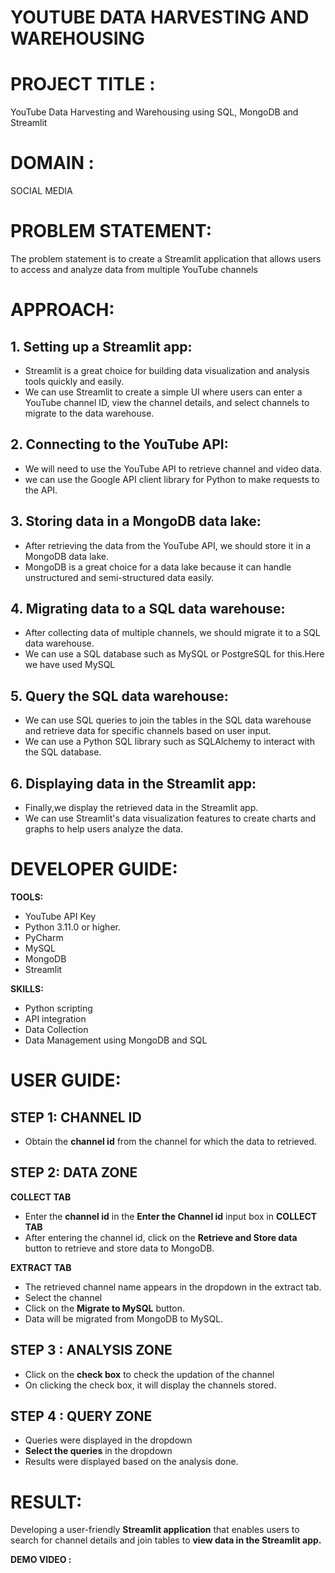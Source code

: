 # YOUTUBE DATA HARVESTING AND WAREHOUSING



# PROJECT TITLE :
YouTube Data Harvesting and Warehousing using SQL, MongoDB and Streamlit

# DOMAIN : 
SOCIAL MEDIA

# PROBLEM STATEMENT:
The problem statement is to create a Streamlit application that allows users to access
and analyze data from multiple YouTube channels





# APPROACH:

## 1. Setting up a Streamlit app:
* Streamlit is a great choice for building data visualization and analysis tools quickly and easily. 
* We can use Streamlit to create a simple UI where users can enter a YouTube channel ID, view the
  channel details, and select channels to migrate to the data warehouse.
  
## 2. Connecting to the YouTube API:
* We will need to use the YouTube API to retrieve channel and video data.
* we can use the Google API client library for Python to
  make requests to the API.
  
## 3. Storing data in a MongoDB data lake:
* After retrieving the data from the YouTube API, we should store it in a MongoDB data lake. 
* MongoDB is a great choice for a data lake because it can handle unstructured and semi-structured
  data easily.
  
## 4. Migrating data to a SQL data warehouse: 
* After collecting data of multiple channels, we should migrate it to a SQL data warehouse.
* We can use a SQL database such as MySQL or PostgreSQL for this.Here we have used MySQL

## 5. Query the SQL data warehouse: 
* We can use SQL queries to join the tables in the SQL data warehouse and retrieve data for specific channels based on
  user input. 
* We can use a Python SQL library such as SQLAlchemy to interact
  with the SQL database.
  
## 6. Displaying data in the Streamlit app: 
* Finally,we display the retrieved data in the Streamlit app. 
* We can use Streamlit's data visualization features to create charts and graphs to help users analyze the data.

# DEVELOPER GUIDE:

**TOOLS:**

* YouTube API Key
* Python 3.11.0 or higher.
* PyCharm
* MySQL
* MongoDB
* Streamlit

**SKILLS:**

* Python scripting 
* API integration
* Data Collection
* Data Management using MongoDB and SQL

# USER GUIDE:

## STEP 1: CHANNEL ID
* Obtain the **channel id** from the channel for which the data to retrieved.

## STEP 2: DATA ZONE

**COLLECT TAB**

* Enter the **channel id** in the **Enter the Channel id** input box in **COLLECT TAB**
* After entering the channel id, click on the **Retrieve and Store data** button to retrieve and store data to MongoDB.

**EXTRACT TAB**

* The retrieved channel name appears in the dropdown in the extract tab.
* Select the channel
* Click on the **Migrate to MySQL** button.
* Data will be migrated from MongoDB to MySQL.

## STEP 3 : ANALYSIS ZONE

* Click on the **check box** to check the updation of the channel
* On clicking the check box, it will display the channels stored.

## STEP 4 : QUERY ZONE

* Queries were displayed in the dropdown
* **Select the queries** in the dropdown
* Results were displayed based on the analysis done.

# RESULT:
  Developing a user-friendly **Streamlit application** that enables users to search for channel details and join tables to **view data in the Streamlit app.**
 
**DEMO VIDEO :**

